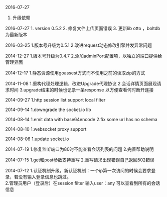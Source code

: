 2016-07-27
   1. 升级依赖   

2016-07-27
    1. version 0.5.2
    2. 修复文件上传页面错误
    3. 更新lib otto ，boltdb 为最新版本
    
2016-03-25
    1.版本号升级为0.5.1
    2.改进request动态修改引擎并发异常问题
    
2014-12-27
	1.版本号升级为0.4.7
	2.添加adminPort配置项，以独立的端口提供给管理界面

2014-12-17
	1.静态资源使用goassest方式而不使用之前的读取zip的方式
	
2014-11-08
	1.重构代理处理逻辑，改进Upgrade代理协议
	2.会话详情页面展现请求时间
	3.upgrade结束的时候也记录一条response 以方便查看何时断开连接
	
2014-09-27
    1.http session list support local filter
    
    
2014-09-14
    1.downgrade the socket.io lib
    
2014-08-14
   1.emit data with base64encode
   2.fix some url has no schema
   
2014-08-10
   1.websocket proxy support
   
2014-08-06
   1.update socket.io
   
2014-07-19
   1.修复监听端口为80时不能查看会话列表的问题
   2.完善帮助说明

2014-07-15
   1.get和post参数支持重写
   2.重写请求出现错误自己返回502错误

2014-07-12 
   1.认证机制升级，新认证机制：一个ip第一次访问的时候会要求登录，若没有输入登录信息也跳过。  
   2.管理员用户（登录后）在session filter 输入user：any 可以查看到所有的会话信息  
